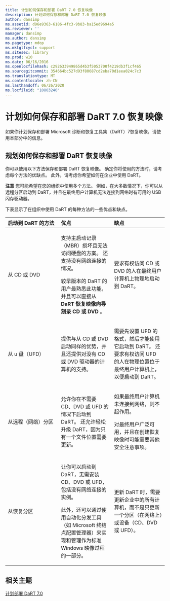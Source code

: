 ```yaml
---
title: 计划如何保存和部署 DaRT 7.0 恢复映像
description: 计划如何保存和部署 DaRT 7.0 恢复映像
author: dansimp
ms.assetid: d96e9363-6186-4fc3-9b83-ba15ed9694a5
ms.reviewer: ''
manager: dansimp
ms.author: dansimp
ms.pagetype: mdop
ms.mktglfcycl: support
ms.sitesec: library
ms.prod: w10
ms.date: 06/16/2016
ms.openlocfilehash: c292633949865d4b3f5053700f4219db3f1cf465
ms.sourcegitcommit: 354664bc527d93f80687cd2eba70d1eea024c7c3
ms.translationtype: MT
ms.contentlocale: zh-CN
ms.lasthandoff: 06/26/2020
ms.locfileid: "10803240"
---
```

# 计划如何保存和部署 DaRT 7.0 恢复映像


如果你计划保存和部署 Microsoft 诊断和恢复工具集（DaRT）7恢复映像，请使用本部分中的信息。

## 规划如何保存和部署 DaRT 恢复映像


你可以使用以下方法保存和部署 DaRT 恢复映像。 确定你将使用的方法时，请考虑每个方法的优缺点。 此外，请考虑你希望如何在企业中使用 DaRT。

**注意** 您可能希望在您的组织中使用多个方法。 例如，在大多数情况下，你可以从远程分区启动到 DaRT，并且在最终用户计算机无法连接到网络时有可用的 USB 闪存驱动器。

 

下表显示了在组织中使用 DaRT 的每种方法的一些优点和缺点。

<table>
<colgroup>
<col width="33%" />
<col width="33%" />
<col width="33%" />
</colgroup>
<thead>
<tr class="header">
<th align="left">启动到 DaRT 的方法</th>
<th align="left">优点</th>
<th align="left">缺点</th>
</tr>
</thead>
<tbody>
<tr class="odd">
<td align="left"><p>从 CD 或 DVD</p></td>
<td align="left"><p>支持主启动记录（MBR）损坏且无法访问硬盘的方案。 还支持没有网络连接的情况。</p>
<p>较早版本的 DaRT 的用户最熟悉此功能，并且可以直接从 <strong> DaRT 恢复映像向导刻录 CD 或 DVD </strong> 。</p></td>
<td align="left"><p>要求有权访问 CD 或 DVD 的人在最终用户计算机上物理地启动到 DaRT。</p></td>
</tr>
<tr class="even">
<td align="left"><p>从 u 盘（UFD）</p></td>
<td align="left"><p>提供与从 CD 或 DVD 启动同样的优势，并且还提供对没有 CD 或 DVD 驱动器的计算机的支持。</p></td>
<td align="left"><p>需要先设置 UFD 的格式，然后才能使用它启动到 DaRT。 还要求有权访问 UFD 的人在物理位置位于最终用户计算机上，以便启动到 DaRT。</p></td>
</tr>
<tr class="odd">
<td align="left"><p>从远程（网络）分区</p></td>
<td align="left"><p>允许你在不需要 CD、DVD 或 UFD 的情况下启动到 DaRT。 还允许轻松升级 DaRT，因为只有一个文件位置需要更新。</p></td>
<td align="left"><p>如果最终用户计算机未连接到网络，则不起作用。</p>
<p>对最终用户广泛可用，并且在创建恢复映像时可能需要其他安全注意事项。</p></td>
</tr>
<tr class="even">
<td align="left"><p>从恢复分区</p></td>
<td align="left"><p>让你可以启动到 DaRT，无需安装 CD、DVD 或 UFD，包括没有网络连接的实例。</p>
<p>此外，还可以通过使用自动化分发工具（如 Microsoft 终结点配置管理器）来实现和管理作为标准 Windows 映像过程的一部分。</p></td>
<td align="left"><p>更新 DaRT 时，需要更新企业中的所有计算机，而不是只更新一个分区（在网络上）或设备（CD、DVD 或 UFD）。</p></td>
</tr>
</tbody>
</table>

 

## 相关主题


[计划部署 DaRT 7.0](planning-to-deploy-dart-70.md)

 

 





